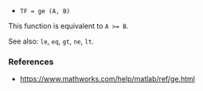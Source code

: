* `TF = ge (A, B)`

This function is equivalent to `A >= B`.

See also: `le`, `eq`, `gt`, `ne`, `lt`.

### References

* https://www.mathworks.com/help/matlab/ref/ge.html
